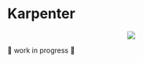 # Karpenter

<p align="center">
  <img src="https://raw.githubusercontent.com/aws/karpenter/main/website/static/banner.png" />
</p>

:construction: work in progress :construction:
